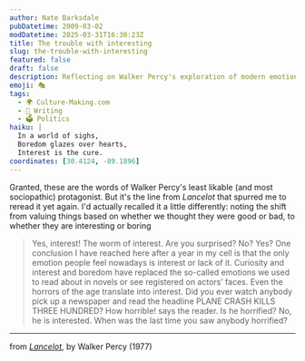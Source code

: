 ```yaml
---
author: Nate Barksdale
pubDatetime: 2009-03-02
modDatetime: 2025-03-31T16:30:23Z
title: The trouble with interesting
slug: the-trouble-with-interesting
featured: false
draft: false
description: Reflecting on Walker Percy's exploration of modern emotions, particularly the shift from genuine feelings to mere interest and boredom.
emoji: 🎭
tags:
  - 🌍 Culture-Making.com
  - 📝 Writing
  - 🗳️ Politics
haiku: |
  In a world of sighs,  
  Boredom glazes over hearts,  
  Interest is the cure.
coordinates: [30.4124, -89.1896]
---
```


Granted, these are the words of Walker Percy's least likable (and most sociopathic) protagonist. But it's the line from _Lancelot_ that spurred me to reread it yet again. I'd actually recalled it a little differently: noting the shift from valuing things based on whether we thought they were good or bad, to whether they are interesting or boring

> Yes, interest! The worm of interest. Are you surprised? No? Yes? One conclusion I have reached here after a year in my cell is that the only emotion people feel nowadays is interest or lack of it. Curiosity and interest and boredom have replaced the so-called emotions we used to read about in novels or see registered on actors’ faces. Even the horrors of the age translate into interest. Did you ever watch anybody pick up a newspaper and read the headline PLANE CRASH KILLS THREE HUNDRED? How horrible! says the reader. Is he horrified? No, he is interested. When was the last time you saw anybody horrified?

---

from [_Lancelot_](http://books.google.com/books?id=mrwPkAqnXQIC&printsec=frontcover&dq=walker+percy+lancelot&ei=GlSkSevYLpDMlQTA5f3hDg#PPA21,M1), by Walker Percy (1977)
